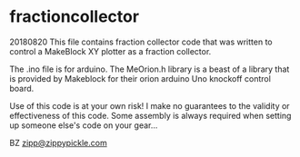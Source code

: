 # fractioncollector
20180820
This file contains fraction collector code that was written to control a MakeBlock XY plotter as a fraction collector.

The .ino file is for arduino. The MeOrion.h library is a beast of a library that is provided by Makeblock for their orion arduino Uno knockoff control board. 

Use of this code is at your own risk! I make no guarantees to the validity or effectiveness of this code. Some assembly is always required when setting up someone else's code on your gear...

BZ
zipp@zippypickle.com
